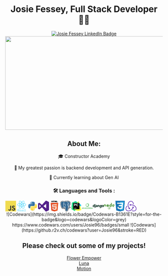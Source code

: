 <div align="center">
  <h1><strong>Josie Fessey, Full Stack Developer 👩‍💻</strong></h1>
</div>

<div id="header" align="center">
  <div id="badges">
    <a href="https://www.linkedin.com/in/josie-fessey/">
      <img src="https://img.shields.io/badge/-JosieFessey-blue?style=flat&logo=Linkedin&logoColor=white" width="100" alt="Josie Fessey LinkedIn Badge"/>
    </a>
      <div align="center">
  <a href="#"><img src="https://img.freepik.com/premium-photo/professional-woman-working-multiple-computer-screens-desk-ai-generated-stock-image_561855-15882.jpg?w=1060" width="600" height="300" clickable=false/></a>
</div>
 

## About Me:

🎓 Constructor Academy


💭 My greatest passion is backend development and API generation.


🤖 Currently learning about Gen AI

### :hammer_and_wrench: Languages and Tools :
<div style="display: flex; align-items: center;">
  <img src="https://raw.githubusercontent.com/devicons/devicon/master/icons/javascript/javascript-original.svg" alt="javascript" style="width: 35px; height: 35px;">
  <img src="https://raw.githubusercontent.com/devicons/devicon/master/icons/react/react-original-wordmark.svg" alt="react" style="width: 35px; height: 35px;">
  <img src="https://raw.githubusercontent.com/devicons/devicon/master/icons/python/python-original.svg" alt="python" style="width: 35px; height: 35px;">
  <img src="https://raw.githubusercontent.com/devicons/devicon/master/icons/visualstudio/visualstudio-plain.svg" alt="visual studio" style="width: 35px; height: 35px;">
  <img src="https://raw.githubusercontent.com/devicons/devicon/master/icons/html5/html5-original-wordmark.svg" alt="html5" style="width: 35px; height: 35px;">
<br>
  <img src="https://github.com/devicons/devicon/blob/master/icons/postgresql/postgresql-original.svg" alt="Postgres" style="width: 35px; height: 35px;">
  <img src="https://github.com/devicons/devicon/blob/master/icons/pycharm/pycharm-original.svg" alt="Pycharm" style="width: 35px; height: 35px;">
  <img src="https://github.com/devicons/devicon/blob/master/icons/anaconda/anaconda-original-wordmark.svg" alt="Conda" style="width: 35px; height: 35px;">
  <img src="https://github.com/devicons/devicon/blob/master/icons/django/django-plain-wordmark.svg" alt="Django" style="width: 35px; height: 35px;">
  <img src="https://github.com/devicons/devicon/blob/master/icons/nodejs/nodejs-plain-wordmark.svg" alt="Node.JS" style="width: 35px; height: 35px;">
  <img src="https://github.com/devicons/devicon/blob/master/icons/css3/css3-original.svg" alt="CSS" style="width: 35px; height: 35px;">
  <img src="https://github.com/devicons/devicon/blob/master/icons/redux/redux-original.svg" alt="Redux" style="width: 35px; height: 35px;">
</div>
![Codewars](https://img.shields.io/badge/Codewars-B1361E?style=for-the-badge&logo=codewars&logoColor=grey)
https://www.codewars.com/users/Josie96/badges/small
![Codewars](https://github.r2v.ch/codewars?user=Josie96&stroke=RED)
<br>

## Please check out some of my projects!

[Flower Empower](https://github.com/JosieJosieJosie96/FlowerEmpower)<br>
[Luna](https://github.com/JosieJosieJosie96/LunaProject)<br>
[Motion](https://github.com/JosieJosieJosie96/Motion)
